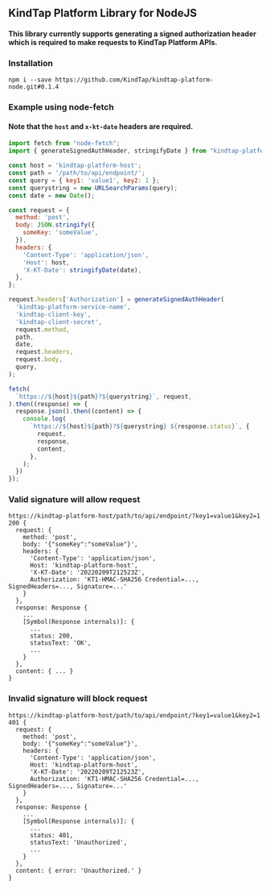 ## KindTap Platform Library for NodeJS

#### This library currently supports generating a signed authorization header which is required to make requests to KindTap Platform APIs.

### Installation

`npm i --save https://github.com/KindTap/kindtap-platform-node.git#0.1.4`

### Example using node-fetch

#### Note that the `host` and `x-kt-date` headers are required.

```JavaScript
import fetch from "node-fetch";
import { generateSignedAuthHeader, stringifyDate } from "kindtap-platform-node";

const host = 'kindtap-platform-host';
const path = '/path/to/api/endpoint/';
const query = { key1: 'value1', key2: 1 };
const querystring = new URLSearchParams(query);
const date = new Date();

const request = {
  method: 'post',
  body: JSON.stringify({
    someKey: 'someValue',
  }),
  headers: {
    'Content-Type': 'application/json',
    'Host': host,
    'X-KT-Date': stringifyDate(date),
  },
};

request.headers['Authorization'] = generateSignedAuthHeader(
  'kindtap-platform-service-name',
  'kindtap-client-key',
  'kindtap-client-secret',
  request.method,
  path,
  date,
  request.headers,
  request.body,
  query,
);

fetch(
  `https://${host}${path}?${querystring}`, request,
).then((response) => {
  response.json().then((content) => {
    console.log(
      `https://${host}${path}?${querystring} ${response.status}`, {
        request,
        response,
        content,
      },
    );
  })
});
```

### Valid signature will allow request

```
https://kindtap-platform-host/path/to/api/endpoint/?key1=value1&key2=1 200 {
  request: {
    method: 'post',
    body: '{"someKey":"someValue"}',
    headers: {
      'Content-Type': 'application/json',
      Host: 'kindtap-platform-host',
      'X-KT-Date': '20220209T212523Z',
      Authorization: 'KT1-HMAC-SHA256 Credential=..., SignedHeaders=..., Signature=...'
    }
  },
  response: Response {
    ...
    [Symbol(Response internals)]: {
      ...
      status: 200,
      statusText: 'OK',
      ...
    }
  },
  content: { ... }
}
```

### Invalid signature will block request

```
https://kindtap-platform-host/path/to/api/endpoint/?key1=value1&key2=1 401 {
  request: {
    method: 'post',
    body: '{"someKey":"someValue"}',
    headers: {
      'Content-Type': 'application/json',
      Host: 'kindtap-platform-host',
      'X-KT-Date': '20220209T212523Z',
      Authorization: 'KT1-HMAC-SHA256 Credential=..., SignedHeaders=..., Signature=...'
    }
  },
  response: Response {
    ...
    [Symbol(Response internals)]: {
      ...
      status: 401,
      statusText: 'Unauthorized',
      ...
    }
  },
  content: { error: 'Unauthorized.' }
}
```
